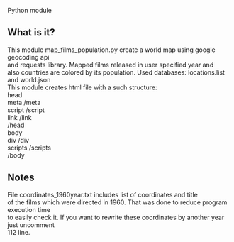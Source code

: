 Python module

  What is it?
  -----------
  This module map_films_population.py create a world map using google geocoding api <br>
  and requests library. Mapped films released in user specified year and <br>
  also countries are colored by its population. Used databases: locations.list and world.json<br>
  This module creates html file with a such structure:<br>
  head <br>
    meta /meta <br>
    script /script <br>
    link /link <br>
  /head <br>
  body <br>
    div /div <br>
    scripts /scripts <br>
  /body
  
  Notes
  -----------
  File coordinates_1960year.txt includes list of coordinates and title <br>
  of the films which were directed in 1960. That was done to reduce program execution time <br>
  to easily check it. If you want to rewrite these coordinates by another year just uncomment <br>
  112 line.
